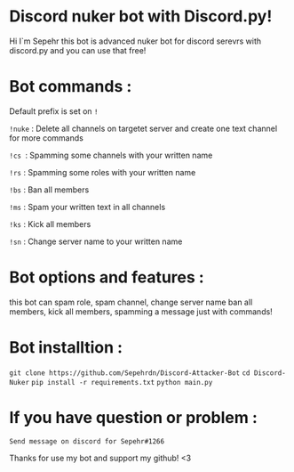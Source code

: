 # Discord nuker bot with Discord.py!

Hi I`m Sepehr 
this bot is advanced nuker bot for discord serevrs
with discord.py and you can use that free!


# Bot commands :

Default prefix is set on ` ! `

`!nuke` :
    Delete all channels on targetet server and create one text channel for more commands

`!cs `:
    Spamming some channels with your written name

`!rs` :
    Spamming some roles with your written name

`!bs` :
    Ban all members

`!ms` :
    Spam your written text in all channels
    
`!ks` :
    Kick all members

`!sn` :
    Change server name to your written name
    


# Bot options and features :

this bot can spam role, spam channel, change server name
ban all members, kick all members, spamming a message just with commands!


# Bot installtion :

`git clone https://github.com/Sepehrdn/Discord-Attacker-Bot`
`cd Discord-Nuker`
`pip install -r requirements.txt`
`python main.py`

# If you have question or problem :

` Send message on discord for Sepehr#1266 `



Thanks for use my bot and support my github! <3
